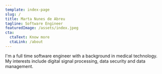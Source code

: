```yaml
---
template: index-page
slug: /
title: Marta Nunes de Abreu
tagline: Software Engineer
featuredImage: /assets/index.jpeg
cta:
  ctaText: Know more
  ctaLink: /about
---
```

I'm a full time software engineer with a background in medical technology. My interests include digital signal processing, data security and data management.